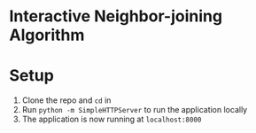 Interactive Neighbor-joining Algorithm
========

# Setup

1. Clone the repo and `cd` in
2. Run `python -m SimpleHTTPServer` to run the application locally
3. The application is now running at `localhost:8000`
